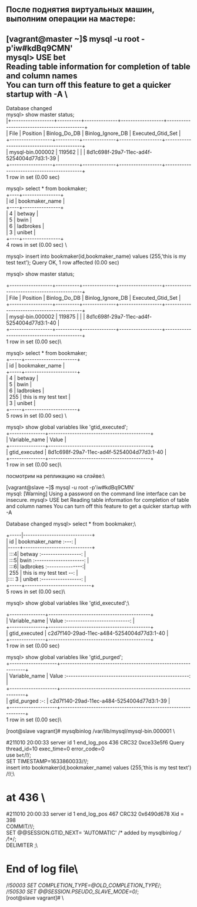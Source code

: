 После поднятия виртуальных машин, выполним операции на мастере:
-----------------------------
[vagrant@master ~]$ mysql -u root -p'iw#kdBq9CMN' \
mysql> USE bet  \
Reading table information for completion of table and column names \
You can turn off this feature to get a quicker startup with -A \
------------- 
Database changed \
mysql> show master status;\
|+------------------+----------+--------------+------------------+-------------------------------------------+\
| File             | Position | Binlog_Do_DB | Binlog_Ignore_DB | Executed_Gtid_Set                         |\
+------------------+----------+--------------+------------------+-------------------------------------------+\
| mysql-bin.000002 |   119562 |              |                  | 8d1c698f-29a7-11ec-ad4f-5254004d77d3:1-39 |\
+------------------+----------+--------------+------------------+-------------------------------------------+\
1 row in set (0.00 sec) 

mysql> select * from bookmaker;  \
+----+----------------+\
| id | bookmaker_name | \
+----+----------------+  \
|  4 | betway         |  \
|  5 | bwin           |  \
|  6 | ladbrokes      |  \
|  3 | unibet         |  \
+----+----------------+  \
4 rows in set (0.00 sec) \

mysql> insert into bookmaker(id,bookmaker_name) values (255,'this is my test text');
Query OK, 1 row affected (0.00 sec)

mysql> show master status;

+------------------+----------+--------------+------------------+-------------------------------------------+\
| File             | Position | Binlog_Do_DB | Binlog_Ignore_DB | Executed_Gtid_Set                         |\
+------------------+----------+--------------+------------------+-------------------------------------------+\
| mysql-bin.000002 |   119875 |              |                  | 8d1c698f-29a7-11ec-ad4f-5254004d77d3:1-40 |\
+------------------+----------+--------------+------------------+-------------------------------------------+\
1 row in set (0.00 sec)\

mysql> select * from bookmaker;\
+-----+----------------------+\
| id  | bookmaker_name       |\
+-----+----------------------+\
|   4 | betway               |\
|   5 | bwin                 |\
|   6 | ladbrokes            |\
| 255 | this is my test text |\
|   3 | unibet               |\
+-----+----------------------+\
5 rows in set (0.00 sec) \

mysql> show global variables like 'gtid_executed'; \
+---------------+-------------------------------------------+\
| Variable_name | Value                                     |\
+---------------+-------------------------------------------+\
| gtid_executed | 8d1c698f-29a7-11ec-ad4f-5254004d77d3:1-40 |\
+---------------+-------------------------------------------+\
1 row in set (0.00 sec)\

посмотрим на репликацию на слэйве:\

[vagrant@slave ~]$ mysql -u root -p'iw#kdBq9CMN'\
mysql: [Warning] Using a password on the command line interface can be insecure.
mysql> USE bet
Reading table information for completion of table and column names
You can turn off this feature to get a quicker startup with -A

Database changed
mysql> select * from bookmaker;\

+-----|-----------------------------+\
| id  | bookmaker_name :---: |\
|-----+-----------------------------+\
| :::4| betway :-----------------:    |\
| :::5| bwin   :---------------------:              |\
| :::6| ladbrokes :---------------:|\
| 255 | this is my test text --: |\
|:::: 3 | unibet :-----------------: |\
+-----+----------------------------+\
5 rows in set (0.00 sec)\

mysql> show global variables like 'gtid_executed';\

+---------------+-------------------------------------------+\
| Variable_name | Value :---------------------------:       |\
+---------------+-------------------------------------------+\
| gtid_executed | c2d7f140-29ad-11ec-a484-5254004d77d3:1-40 |\
+---------------+-------------------------------------------+\
1 row in set (0.00 sec) 

mysql> show global variables like 'gtid_purged';\
+--------------------+---------------------------------------------------------------+\
| Variable_name | Value  :----------------------------------------------------:      |\
+--------------------+---------------------------------------------------------------+\
| gtid_purged  :-: | c2d7f140-29ad-11ec-a484-5254004d77d3:1-39                       |\
+--------------------+---------------------------------------------------------------+\
1 row in set (0.00 sec)\

[root@slave vagrant]# mysqlbinlog /var/lib/mysql/mysql-bin.000001 \

#211010 20:00:33 server id 1  end_log_pos 436 CRC32 0xce33e5f6  Query   thread_id=10    exec_time=0        error_code=0\
use `bet`/*!*/;\
SET TIMESTAMP=1633860033/*!*/;\
insert into bookmaker(id,bookmaker_name) values (255,'this is my test text')\
/*!*/;\
# at 436 \
#211010 20:00:33 server id 1  end_log_pos 467 CRC32 0x6490d678  Xid = 398\
COMMIT/*!*/;\
SET @@SESSION.GTID_NEXT= 'AUTOMATIC' /* added by mysqlbinlog */ /*!*/;\
DELIMITER ;\
# End of log file\
/*!50003 SET COMPLETION_TYPE=@OLD_COMPLETION_TYPE*/;\
/*!50530 SET @@SESSION.PSEUDO_SLAVE_MODE=0*/;\
[root@slave vagrant]# \


